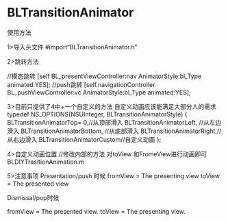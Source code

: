 # BLTransitionAnimator

使用方法

1>导入头文件
#import“BLTransitionAnimator.h”

2>跳转方法

//模态跳转
[self BL_presentViewController:nav AnimatorStyle:bl_Type animated:YES];
//push跳转
[self.navigationController BL_pushViewController:vc AnimatorStyle:bl_Type animated:YES];

3>目前只提供了4中+一个自定义的方法  自定义动画应该能满足大部分人的需求
typedef NS_OPTIONS(NSUInteger, BLTransitionAnimatorStyle) {
BLTransitionAnimatorTop= 0,//从顶部滑入
BLTransitionAnimatorLeft, //从左边滑入
BLTransitionAnimatorBottom, //从底部滑入
BLTransitionAnimatorRight,//从右边滑入
BLTransitionAnimatorCustom//自定义动画
};

4>自定义动画位置
//修改内部的方法 对toView 和FromeView进行动画即可
BLDIYTrasitionAnimation.m

5>注意事项
Presentation/push 时候
fromView = The presenting view
toView   = The presented view

Dismissal/pop时候

fromView = The presented view.
toView   = The presenting view.
